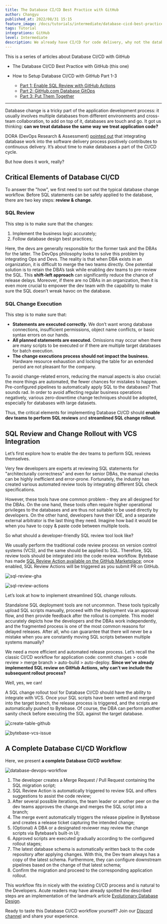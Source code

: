 ```yaml
---
title: The Database CI/CD Best Practice with GitHub
author: Changyu
published_at: 2022/08/31 15:15
feature_image: /docs/tutorials/intermediate/database-cicd-best-practice-with-github/database-cicd-best-practice-with-github.webp
tags: Tutorial
integrations: GitHub
level: Intermediate
description: We already have CI/CD for code delivery, why not the database? Imagine applying and deploying database changes the same way you would application code.
---
```


This is a series of articles about Database CI/CD with GitHub

- The Database CI/CD Best Practice with GitHub (this one)

- How to Setup Database CI/CD with GitHub Part 1-3
  - [Part 1: Enable SQL Review with GitHub Actions](/docs/tutorials/intermediate/github-database-cicd-part-1-sql-review-github-actions)
  - [Part 2: GitHub.com Database GitOps](/docs/tutorials/intermediate/github-database-cicd-part-2-github-database-gitops)
  - [Part 3: Put Them Together](/docs/tutorials/intermediate/github-database-cicd-part-3-put-them-together)

---

Database change is a tricky part of the application development process: it usually involves multiple databases from different environments and cross-team collaboration, to add on top of it, databases are touch and go. It got us thinking: **can we treat database the same way we treat application code?**

DORA (DevOps Research & Assessment) [pointed out](https://cloud.google.com/architecture/devops/devops-tech-database-change-management) that integrating database work into the software delivery process positively contributes to continuous delivery. It’s about time to make databases a part of the CI/CD cycle.

But how does it work, really?

## Critical Elements of Database CI/CD

To answer the "how", we first need to sort out the typical database change workflow. Before SQL statements can be safely applied to the database, there are two key steps: **review & change**.

### SQL Review

This step is to make sure that the changes:

1. Implement the business logic accurately;
2. Follow database design best practices;

Here, the devs are generally responsible for the former task and the DBAs for the latter. The DevOps philosophy looks to solve this problem by integrating Ops and Devs. The reality is that when DBA exists in an organization, it is difficult to merge the two teams directly. One potential solution is to retain the DBA’s task while enabling dev teams to pre-review the SQL. This **shift-left approach** can significantly reduce the chance of release delays. Moreover, if there are no DBAs in an organization, then it is even more crucial to empower the dev team with the capability to make sure the SQL doesn’t wreak havoc on the database.

### SQL Change Execution

This step is to make sure that:

- **Statements are executed correctly.** We don’t want wrong database connections, insufficient permissions, object name conflicts, or basic syntax errors on our hands.
- **All planned statements are executed.** Omissions may occur when there are many scripts to be executed or if there are multiple target databases for batch execution.
- **The change executions process should not impact the business.** Hardware resource exhaustion and locking the table for an extended period are not pleasant for the company.

To avoid change-related errors, reducing the manual aspects is also crucial: the more things are automated, the fewer chances for mistakes to happen. Pre-configured pipelines to automatically apply SQL to the databases? That sounds rad. In order to avoid affecting regular business operations negatively, various zero-downtime change techniques should be adopted, especially for databases with large datasets.

Thus, the critical elements for implementing Database CI/CD should **enable dev teams to perform SQL reviews** and **streamlined SQL change rollout**.

## SQL Review and Change Rollout with VCS Integration

Let’s first explore how to enable the dev teams to perform SQL reviews themselves.

Very few developers are experts at reviewing SQL statements for "architecturally correctness" and even for senior DBAs, the manual checks can be highly inefficient and error-prone. Fortunately, the industry has created various automated review tools by integrating different SQL check specifications.

However, these tools have one common problem - they are all designed for the DBAs. On the one hand, these tools often require higher operational privileges to the databases and are thus not suitable to be used directly by developers. On the other hand, developers have their IDE, and a separate external arbitrator is the last thing they need. Imagine how bad it would be when you have to copy & paste code between multiple tools.

So what should a developer-friendly SQL review tool look like?

We usually perform the traditional code review process on version control systems (VCS), and the same should be applied to SQL. Therefore, SQL review tools should be integrated into the code review workflow. Bytebase has made [SQL Review Action available on the GitHub Marketplace](https://github.com/marketplace/actions/sql-review); once enabled, SQL Review Actions will be triggered as you submit PR on GitHub.

![sql-review-gha](/docs/tutorials/intermediate/database-cicd-best-practice-with-github/sql-review-gha.webp)

![sql-review-actions](/docs/tutorials/intermediate/database-cicd-best-practice-with-github/sql-review-actions.webp)

Let’s look at how to implement streamlined SQL change rollouts.

Standalone SQL deployment tools are not uncommon. These tools typically upload SQL scripts manually, proceed with the deployment via an approval flow, and then provide feedback after the rollout is complete. This model accurately depicts how the developers and the DBAs work independently, and the fragmented process is one of the most common reasons for delayed releases. After all, who can guarantee that there will never be a mistake when you are constantly moving SQL scripts between multiple systems manually?

We need a more efficient and automated release process. Let’s recall the classic CI/CD workflow for application code: commit changes > code review > merge branch > auto-build > auto-deploy. **Since we’ve already implemented SQL review on GitHub Actions, why can’t we include the subsequent rollout process?**

Well, yes, we can!

A SQL change rollout tool for Database CI/CD should have the ability to integrate with VCS. Once your SQL scripts have been vetted and merged into the target branch, the release process is triggered, and the scripts are automatically pushed to Bytebase. Of course, the DBA can perform another sanity check before executing the SQL against the target database.

![create-table-github](/docs/tutorials/intermediate/database-cicd-best-practice-with-github/create-table-github.webp)

![bytebase-vcs-issue](/docs/tutorials/intermediate/database-cicd-best-practice-with-github/bytebase-vcs-issue.webp)

## A Complete Database CI/CD Workflow

Here, we present **a complete Database CI/CD workflow**:

![database-devops-workflow](/docs/tutorials/intermediate/database-cicd-best-practice-with-github/database-devops-workflow.webp)

1. The developer creates a Merge Request / Pull Request containing the SQL migration script;
2. SQL Review Action is automatically triggered to review SQL and offers suggestions to assist the code review;
3. After several possible iterations, the team leader or another peer on the dev teams approves the change and merges the SQL script into a branch;
4. The merge event automatically triggers the release pipeline in Bytebase and creates a release ticket capturing the intended change;
5. (Optional) A DBA or a designated reviewer may review the change scripts via Bytebase’s built-in UI;
6. Approved scripts are executed gradually according to the configured rollout stages;
7. The latest database schema is automatically written back to the code repository after applying changes. With this, the Dev team always has a copy of the latest schema. Furthermore, they can configure downstream pipelines based on the change of that latest schema;
8. Confirm the migration and proceed to the corresponding application rollout.

This workflow fits in nicely with the existing CI/CD process and is natural to the Developers. Acute readers may have already spotted the described steps are an implementation of the landmark article [Evolutionary Database Design](https://martinfowler.com/articles/evodb.html).

Ready to taste this Database CI/CD workflow yourself? Join our [Discord channel](https://discord.gg/6JYYBXvMDF) and share your experience.
